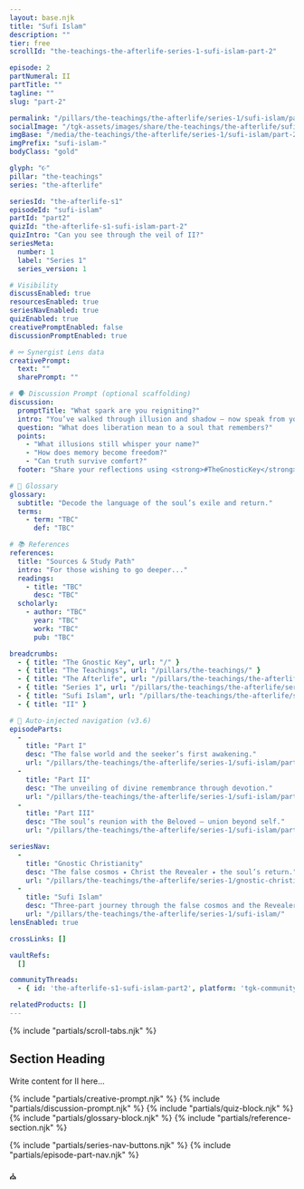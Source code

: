 ```yaml
---
layout: base.njk
title: "Sufi Islam"
description: ""
tier: free
scrollId: "the-teachings-the-afterlife-series-1-sufi-islam-part-2"

episode: 2
partNumeral: II
partTitle: ""
tagline: ""
slug: "part-2"

permalink: "/pillars/the-teachings/the-afterlife/series-1/sufi-islam/part-2/index.html"
socialImage: "/tgk-assets/images/share/the-teachings/the-afterlife/sufi-islam-part-2.jpg"
imgBase: "/media/the-teachings/the-afterlife/series-1/sufi-islam/part-2"
imgPrefix: "sufi-islam-"
bodyClass: "gold"

glyph: "☪"
pillar: "the-teachings"
series: "the-afterlife"

seriesId: "the-afterlife-s1"
episodeId: "sufi-islam"
partId: "part2"
quizId: "the-afterlife-s1-sufi-islam-part-2"
quizIntro: "Can you see through the veil of II?"
seriesMeta:
  number: 1
  label: "Series 1"
  series_version: 1

# Visibility
discussEnabled: true
resourcesEnabled: true
seriesNavEnabled: true
quizEnabled: true
creativePromptEnabled: false
discussionPromptEnabled: true

# ⚯ Synergist Lens data
creativePrompt:
  text: ""
  sharePrompt: ""

# 🗣 Discussion Prompt (optional scaffolding)
discussion:
  promptTitle: "What spark are you reigniting?"
  intro: "You’ve walked through illusion and shadow — now speak from your own flame."
  question: "What does liberation mean to a soul that remembers?"
  points:
    - "What illusions still whisper your name?"
    - "How does memory become freedom?"
    - "Can truth survive comfort?"
  footer: "Share your reflections using <strong>#TheGnosticKey</strong> and tag <strong>@thegnostickey</strong>."

# 📖 Glossary
glossary:
  subtitle: "Decode the language of the soul’s exile and return."
  terms:
    - term: "TBC"
      def: "TBC"

# 📚 References
references:
  title: "Sources & Study Path"
  intro: "For those wishing to go deeper..."
  readings:
    - title: "TBC"
      desc: "TBC"
  scholarly:
    - author: "TBC"
      year: "TBC"
      work: "TBC"
      pub: "TBC"

breadcrumbs:
  - { title: "The Gnostic Key", url: "/" }
  - { title: "The Teachings", url: "/pillars/the-teachings/" }
  - { title: "The Afterlife", url: "/pillars/the-teachings/the-afterlife/" }
  - { title: "Series 1", url: "/pillars/the-teachings/the-afterlife/series-1/" }
  - { title: "Sufi Islam", url: "/pillars/the-teachings/the-afterlife/series-1/sufi-islam/" }
  - { title: "II" }

# 🔗 Auto-injected navigation (v3.6)
episodeParts:
  -
    title: "Part I"
    desc: "The false world and the seeker’s first awakening."
    url: "/pillars/the-teachings/the-afterlife/series-1/sufi-islam/part-1/"
  -
    title: "Part II"
    desc: "The unveiling of divine remembrance through devotion."
    url: "/pillars/the-teachings/the-afterlife/series-1/sufi-islam/part-2/"
  -
    title: "Part III"
    desc: "The soul’s reunion with the Beloved — union beyond self."
    url: "/pillars/the-teachings/the-afterlife/series-1/sufi-islam/part-3/"

seriesNav:
  -
    title: "Gnostic Christianity"
    desc: "The false cosmos ✦ Christ the Revealer ✦ the soul’s return."
    url: "/pillars/the-teachings/the-afterlife/series-1/gnostic-christianity/"
  -
    title: "Sufi Islam"
    desc: "Three-part journey through the false cosmos and the Revealer."
    url: "/pillars/the-teachings/the-afterlife/series-1/sufi-islam/"
lensEnabled: true

crossLinks: []

vaultRefs:
  []

communityThreads:
  - { id: 'the-afterlife-s1-sufi-islam-part2', platform: 'tgk-community' }

relatedProducts: []
---
```


{% include "partials/scroll-tabs.njk" %}

<main class="main-content">
  <section class="content-container">

  <section class="section-block">
    <h2 class="section-heading">Section Heading</h2>
    <p>Write content for II here...</p>
  </section>

  {% include "partials/creative-prompt.njk" %}
  {% include "partials/discussion-prompt.njk" %}
  {% include "partials/quiz-block.njk" %}
  {% include "partials/glossary-block.njk" %}
  {% include "partials/reference-section.njk" %}

  {% include "partials/series-nav-buttons.njk" %}
  {% include "partials/episode-part-nav.njk" %}

  <div class="gnostic-divider">
    <span class="divider-symbol pillar-glyph spin" aria-hidden="true">⛪︎</span>
  </div>

  </section>
</main>






